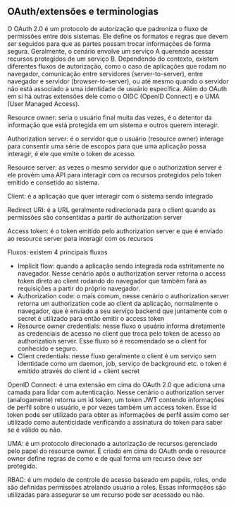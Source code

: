 ## OAuth/extensões e terminologias

O OAuth 2.0 é um protocolo de autorização que padroniza o fluxo de permissões entre dois sistemas. Ele define os formatos e regras que devem ser seguidos para que as partes possam trocar informações de forma segura. Geralmente, o cenário envolve um serviço A querendo acessar recursos protegidos de um serviço B. Dependendo do contexto, existem diferentes fluxos de autorização, como o caso de aplicações que rodam no navegador, comunicação entre servidores (server-to-server), entre navegador e servidor (browser-to-server), ou até mesmo quando o servidor não está associado a uma identidade de usuário específica. Além do OAuth em si há outras extensões dele como o OIDC (OpenID Connect) e o UMA (User Managed Access).

Resource owner: seria o usuário final muita das vezes, é o detentor da informação que está protegida em um sistema e outros querem interagir.

Authorization server: é o servidor que o usuário (resource owner) interage para consentir uma série de escopos para que uma aplicação possa interagir, é ele que emite o token de acesso.

Resource server: as vezes o mesmo servidor que o authorization server é ele provém uma API para interagir com os recursos protegidos pelo token emitido e consetido ao sistema.

Client: é a aplicação que quer interagir com o sistema sendo integrado

Redirect URI: é a URL geralmente redirecionada para o client quando as permissões são consentidas a partir do authorization server

Access token: é o token emitido pelo authorization server e que é enviado ao resource server para interagir com os recursos

Fluxos: existem 4 principais fluxos

- Implicit flow: quando a aplicação sendo integrada roda estritamente no navegador. Nesse cenário após o authorization server retorna o access token direto ao client rodando do navegador que também fará as requisições a partir do próprio navegador.
- Authorization code: o mais comum, nesse cenário o authorization server retorna um authorization code ao client da aplicação, normalmente o navegador, que é enviado a seu serviço backend que juntamente com o secret é utilizado para então emitir o access token
- Resource owner credentials: nesse fluxo o usuário informa diretamente as credenciais de acesso no client que troca pelo token de acesso ao authorization server. Esse fluxo só é recomendado se o client for conhecido e seguro.
- Client credentials: nesse fluxo geralmente o client é um serviço sem identidade como um daemon, job, serviço de background etc. o token é emitido através do client id + client secret

OpenID Connect: é uma extensão em cima do OAuth 2.0 que adiciona uma camada para lidar com autenticação. Nesse cenário o authorization server (analogamente) retorna um id token, um token JWT contendo informações de perfil sobre o usuário, e por vezes também um access token. Esse id token pode ser utilizado para obter as informações de perfil assim como ser utilizado como autenticidade verificando a assinatura do token para saber se é válido ou não.

UMA: é um protocolo direcionado a autorização de recursos gerenciado pelo papel do resource owner. É criado em cima do OAuth onde o resource owner define regras de como e de qual forma um recurso deve ser protegido.

RBAC: é um modelo de controle de acesso baseado em papéis, roles, onde são definidas permissões atrelando usuário a roles. Essas informaçẽos são utilizadas para assegurar se um recurso pode ser acessado ou não.